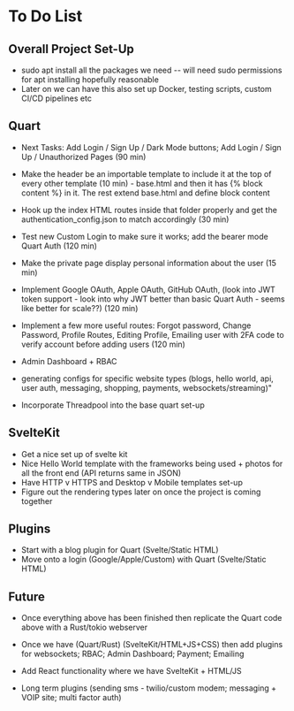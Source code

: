 # To Do List

## Overall Project Set-Up
* sudo apt install all the packages we need -- will need sudo permissions for apt installing hopefully reasonable
* Later on we can have this also set up Docker, testing scripts, custom CI/CD pipelines etc

## Quart
* Next Tasks: Add Login / Sign Up / Dark Mode buttons; Add Login / Sign Up / Unauthorized Pages (90 min)
* Make the header be an importable template to include it at the top of every other template (10 min) - base.html and then it has {% block content %} in it. The rest extend base.html and define block content
* Hook up the index HTML routes inside that folder properly and get the authentication_config.json to match accordingly (30 min)
* Test new Custom Login to make sure it works; add the bearer mode Quart Auth (120 min)
* Make the private page display personal information about the user (15 min)
* Implement Google OAuth, Apple OAuth, GitHub OAuth, (look into JWT token support - look into why JWT better than basic Quart Auth - seems like better for scale??) (120 min)
* Implement a few more useful routes: Forgot password, Change Password, Profile Routes, Editing Profile, Emailing user with 2FA code to verify account before adding users (120 min)


* Admin Dashboard + RBAC
* generating configs for specific website types (blogs, hello world, api, user auth, messaging, shopping, payments, websockets/streaming)"
* Incorporate Threadpool into the base quart set-up

## SvelteKit
* Get a nice set up of svelte kit 
* Nice Hello World template with the frameworks being used + photos for all the front end (API returns same in JSON)
* Have HTTP v HTTPS and Desktop v Mobile templates set-up
* Figure out the rendering types later on once the project is coming together

## Plugins
* Start with a blog plugin for Quart (Svelte/Static HTML)
* Move onto a login (Google/Apple/Custom) with Quart (Svelte/Static HTML)

## Future
* Once everything above has been finished then replicate the Quart code above with a Rust/tokio webserver
* Once we have (Quart/Rust) (SvelteKit/HTML+JS+CSS) then add plugins for websockets; RBAC; Admin Dashboard; Payment; Emailing

* Add React functionality where we have SvelteKit + HTML/JS
* Long term plugins (sending sms - twilio/custom modem; messaging + VOIP site; multi factor auth)
